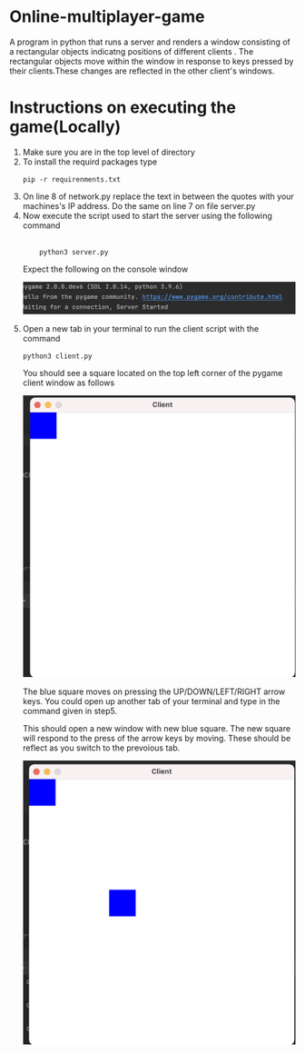 # Online-multiplayer-game

A program in python that runs a server and  renders a window consisting of a rectangular objects indicatng positions of different clients . The rectangular objects move within the window in response to keys pressed by their clients.These changes are reflected in the other client's windows.

# Instructions on executing the game(Locally)

<ol>
  <li> Make sure you are in the top level of directory
  
  <li> To install the requird packages type
    
```
pip -r requirenments.txt    
```

    
<li> On line 8 of network.py replace the text in between the quotes with your machines's IP address. Do the same on line 7 on file server.py
  
  
  <li>Now execute the script used to start the server using the following command
    
```
    
    python3 server.py
```
    
Expect the following on the console window

    
 ![](output.png)<li> 
  
 Open a new tab in your terminal to run the client script with the command
  
  ```
  python3 client.py
  ```
  You should see a square located on the top left corner of the pygame client window as follows
  
   ![](Client-window.png)
  
   The blue square moves on pressing the UP/DOWN/LEFT/RIGHT arrow keys. You could open up another tab of your terminal and type in the command given in step5.
  
  
  This should open a new window with new blue square. The new square will respond to the press of the arrow keys  by moving. These should be reflect as you switch to the prevoious tab.
  
  ![](new-client-window.png)
  
  
  
  
  
  
